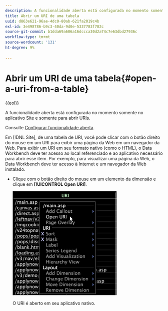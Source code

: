 ```yaml
---
description: A funcionalidade aberta está configurada no momento somente no aplicativo Site e somente para abrir URIs.
title: Abrir um URI de uma tabela
uuid: d863e621-96ae-4dc0-80ab-621fa2019c4b
exl-id: 3e498786-b9c3-40da-9d0e-5337783f782c
source-git-commit: b1dda69a606a16dccca30d2a74c7e63dbd27936c
workflow-type: tm+mt
source-wordcount: '131'
ht-degree: 9%

---
```


# Abrir um URI de uma tabela{#open-a-uri-from-a-table}

{{eol}}

A funcionalidade aberta está configurada no momento somente no aplicativo Site e somente para abrir URIs.

Consulte [Configurar funcionalidade aberta](../../../../home/c-get-started/c-intf-anlys-ftrs/c-config-open-funct.md#concept-854e6dc8bef34e6aa4ccfb7a8929af4d).

Em [!DNL Site], de uma tabela de URI, você pode clicar com o botão direito do mouse em um URI para exibir uma página da Web em um navegador da Web. Para exibir um URI em seu formato nativo (como o HTML), o Data Workbench deve ter acesso ao local referenciado e ao aplicativo necessário para abrir esse item. Por exemplo, para visualizar uma página da Web, o Data Workbench deve ter acesso à Internet e um navegador da Web instalado.

* Clique com o botão direito do mouse em um elemento da dimensão e clique em **[!UICONTROL Open URI]**.

   ![](assets/mnu_Table_OpenURI.png)

   O URI é aberto em seu aplicativo nativo.
